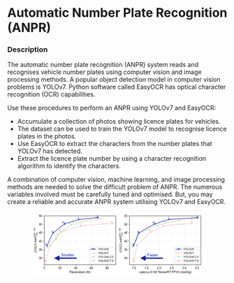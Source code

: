 # Automatic Number Plate Recognition (ANPR)

### Description

The automatic number plate recognition (ANPR) system reads and recognises vehicle number plates using computer vision and image processing methods. A popular object detection model in computer vision problems is YOLOv7. Python software called EasyOCR has optical character recognition (OCR) capabilities.

Use these procedures to perform an ANPR using YOLOv7 and EasyOCR:

* Accumulate a collection of photos showing licence plates for vehicles.
* The dataset can be used to train the YOLOv7 model to recognise licence plates in the photos.
* Use EasyOCR to extract the characters from the number plates that YOLOv7 has detected.
* Extract the licence plate number by using a character recognition algorithm to identify the characters.

A combination of computer vision, machine learning, and image processing methods are needed to solve the difficult problem of ANPR. The numerous variables involved must be carefully tuned and optimised. But, you may create a reliable and accurate ANPR system utilising YOLOv7 and EasyOCR.
<div align="center">
    <img src="yolo-comparison-plots.png" width="79%"/>
</div>


